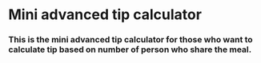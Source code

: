 # Mini advanced tip calculator
### This is the mini advanced tip calculator for those who want to calculate tip based on number of person who share the meal.

